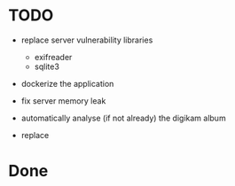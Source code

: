 # TODO
- replace server vulnerability libraries
    - exifreader
    - sqlite3
- dockerize the application
- fix server memory leak
- automatically analyse (if not already) the digikam album

- replace

# Done